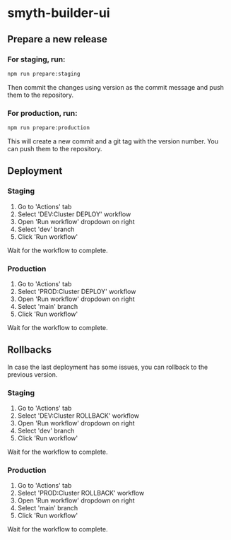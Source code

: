 # smyth-builder-ui

## Prepare a new release

### For staging, run:

```bash
npm run prepare:staging
```

Then commit the changes using version as the commit message and push them to the repository.

### For production, run:

```bash
npm run prepare:production
```

This will create a new commit and a git tag with the version number. You can push them to the repository.

## Deployment

### Staging

1. Go to 'Actions' tab
2. Select 'DEV:Cluster DEPLOY' workflow
3. Open 'Run workflow' dropdown on right
4. Select 'dev' branch
5. Click 'Run workflow'

Wait for the workflow to complete.

### Production

1. Go to 'Actions' tab
2. Select 'PROD:Cluster DEPLOY' workflow
3. Open 'Run workflow' dropdown on right
4. Select 'main' branch
5. Click 'Run workflow'

Wait for the workflow to complete.


## Rollbacks
In case the last deployment has some issues, you can rollback to the previous version.

### Staging

1. Go to 'Actions' tab
2. Select 'DEV:Cluster ROLLBACK' workflow
3. Open 'Run workflow' dropdown on right
4. Select 'dev' branch
5. Click 'Run workflow'

Wait for the workflow to complete.

### Production

1. Go to 'Actions' tab
2. Select 'PROD:Cluster ROLLBACK' workflow
3. Open 'Run workflow' dropdown on right
4. Select 'main' branch
5. Click 'Run workflow'

Wait for the workflow to complete.
